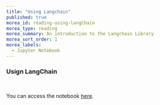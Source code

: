 ```yaml
---
title: "Using Langchain" 
published: true
morea_id: reading-using-langChain
morea_type: reading
morea_summary: An introduction to the Langchain Library
morea_sort_order: 1
morea_labels:
  - Jupyter Notebook
---
```

### Usign LangChain
<br/>

You can access the notebook [here](resources/using_langchain.ipynb).

<br/>